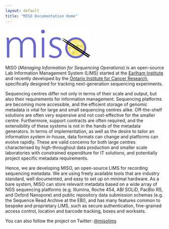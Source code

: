 ```yaml
---
layout: default
title: "MISO Documentation Home"
---
```


![MISO](images/MISO.png)

MISO (_Managing Information for Sequencing Operations_) is an open-source Lab Information Management System (LIMS) started at the [Earlham Institute](http://www.earlham.ac.uk/) and recently developed by the [Ontario Institute for Cancer Research](https://oicr.on.ca), specifically designed for tracking next-generation sequencing experiments.

Sequencing centres differ not only in terms of their scale and output, but also their requirements for information management. Sequencing platforms are becoming more accessible, and the efficient storage of genomic metadata is vital for large and small sequencing centres alike. Off-the-shelf solutions are often very expensive and not cost-effective for the smaller centre. Furthermore, support contracts are often required, and the extensibility of these systems is not in the hands of the metadata generators. In terms of implementation, as well as the desire to tailor an information system in-house, data formats can change and platforms can evolve rapidly. These are valid concerns for both large centres characterised by high-throughout data production and smaller scale laboratories with constrained expenditure for IT solutions, and potentially project specific metadata requirements.

Hence, we are developing MISO, an open-source LIMS for recording sequencing metadata. We are using freely available tools that are industry standard, well documented, and easy to set up on minimal hardware. As a bare system, MISO can store relevant metadata based on a wide array of NGS sequencing platforms (e.g. Illumina, Roche 454, ABI SOLiD, PacBio RS, and Oxford Nanopore) and public repository data submission schemas (e.g. the Sequence Read Archive at the EBI), and has many features common to bespoke and proprietary LIMS, such as secure authentication, fine-grained access control, location and barcode tracking, boxes and worksets.

You can also follow the project on Twitter: [@misolims](http://www.twitter.com/misolims)

